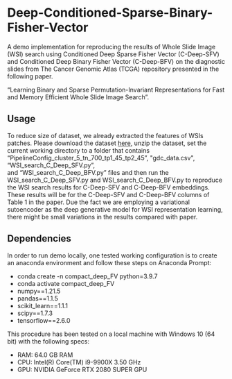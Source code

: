 # Deep-Conditioned-Sparse-Binary-Fisher-Vector

A demo implementation for reproducing the results of Whole Slide Image (WSI) search using  Conditioned Deep Sparse Fisher Vector (C-Deep-SFV) and  Conditioned Deep Binary Fisher Vector (C-Deep-BFV) on the diagnostic slides from The Cancer Genomic Atlas (TCGA) repository presented in the following paper.

“Learning Binary and Sparse Permutation-Invariant Representations for Fast
and Memory Efficient Whole Slide Image Search”. 

## Usage ##
To reduce size of dataset, we already extracted the features of WSIs patches. Please download the dataset [here](https://www.dropbox.com/s/97suefbk4aaa26c/mnist_gist512.zip?dl=0), 
unzip the dataset, set the current working directory to a folder that contains “PipelineConfig_cluster_5_tn_700_tp1_45_tp2_45”, "gdc_data.csv",  “WSI_search_C_Deep_SFV.py”,  
and “WSI_search_C_Deep_BFV.py” files and then run the WSI_search_C_Deep_SFV.py and WSI_search_C_Deep_BFV.py to reproduce the WSI search results for
C-Deep-SFV and C-Deep-BFV embeddings. These results will be for the C-Deep-SFV and C-Deep-BFV columns of Table 1 in the paper. Due the fact we are 
employing a variational sutoencoder as the deep generative model for WSI representation learning, there might be small variations in the results compared with paper.

## Dependencies ##

In order to run demo locally, one tested working configuration is to create an anaconda environment and follow these steps on Anaconda Prompt:

* conda create -n compact_deep_FV python=3.9.7 <br />
* conda activate compact_deep_FV <br />
* numpy==1.21.5
* pandas==1.1.5
* scikit_learn==1.1.1
* scipy==1.7.3
* tensorflow==2.6.0

This procedure has been tested on a local machine with Windows 10 (64 bit) with the following specs:

* RAM: 64.0 GB RAM  <br />
* CPU: Intel(R) Core(TM) i9-9900X 3.50 GHz  <br />
* GPU: NVIDIA GeForce RTX 2080 SUPER GPU
